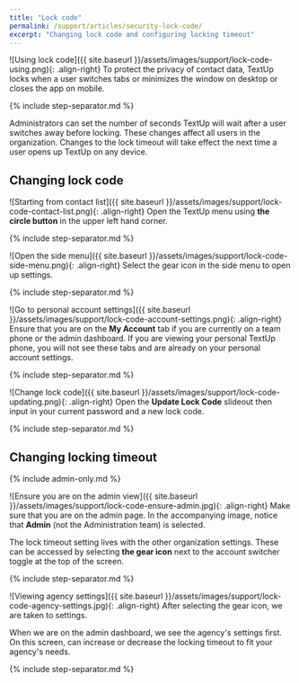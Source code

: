 ```yaml
---
title: "Lock code"
permalink: /support/articles/security-lock-code/
excerpt: "Changing lock code and configuring locking timeout"
---
```


![Using lock code]({{ site.baseurl }}/assets/images/support/lock-code-using.png){: .align-right} To protect the privacy of contact data, TextUp locks when a user switches tabs or minimizes the window on desktop or closes the app on mobile.

{% include step-separator.md %}

Administrators can set the number of seconds TextUp will wait after a user switches away before locking. These changes affect all users in the organization. Changes to the lock timeout will take effect the next time a user opens up TextUp on any device.

## Changing lock code

![Starting from contact list]({{ site.baseurl }}/assets/images/support/lock-code-contact-list.png){: .align-right} Open the TextUp menu using **the circle button** in the upper left hand corner.

{% include step-separator.md %}

![Open the side menu]({{ site.baseurl }}/assets/images/support/lock-code-side-menu.png){: .align-right} Select the gear icon in the side menu to open up settings.

{% include step-separator.md %}

![Go to personal account settings]({{ site.baseurl }}/assets/images/support/lock-code-account-settings.png){: .align-right} Ensure that you are on the **My Account** tab if you are currently on a team phone or the admin dashboard. If you are viewing your personal TextUp phone, you will not see these tabs and are already on your personal account settings.

{% include step-separator.md %}

![Change lock code]({{ site.baseurl }}/assets/images/support/lock-code-updating.png){: .align-right} Open the **Update Lock Code** slideout then input in your current password and a new lock code.

{% include step-separator.md %}

## Changing locking timeout

{% include admin-only.md %}

![Ensure you are on the admin view]({{ site.baseurl }}/assets/images/support/lock-code-ensure-admin.jpg){: .align-right} Make sure that you are on the admin page. In the accompanying image, notice that **Admin** (not the Administration team) is selected.

The lock timeout setting lives with the other organization settings. These can be accessed by selecting **the gear icon** next to the account switcher toggle at the top of the screen.

{% include step-separator.md %}

![Viewing agency settings]({{ site.baseurl }}/assets/images/support/lock-code-agency-settings.jpg){: .align-right} After selecting the gear icon, we are taken to settings.

When we are on the admin dashboard, we see the agency's settings first. On this screen, can increase or decrease the locking timeout to fit your agency's needs.

{% include step-separator.md %}
